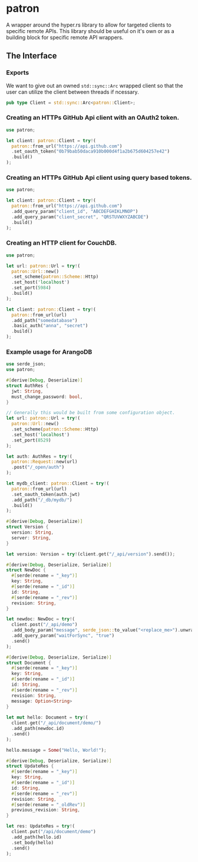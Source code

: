 # patron
A wrapper around the hyper.rs library to allow for targeted clients to
specific remote APIs. This library should be useful on it's own or as a
building block for specific remote API wrappers.

## The Interface

### Exports
We want to give out an owned `std::sync::Arc` wrapped client so that the user can
utilize the client between threads if ncessary.

```rust
pub type Client = std::sync::Arc<patron::Client>;

```

### Creating an HTTPs GitHub Api client with an OAuth2 token.
```rust
use patron;

let client: patron::Client = try!(
  patron::from_url("https://api.github.com")
  .set_oauth_token("0b79bab50daca910b000d4f1a2b675d604257e42")
  .build()
);
```

### Creating an HTTPs GitHub Api client using query based tokens.
```rust
use patron;

let client: patron::Client = try!(
  patron::from_url("https://api.github.com")
  .add_query_param("client_id", "ABCDEFGHIKLMNOP")
  .add_query_param("client_secret", "QRSTUVWXYZABCDE")
  .build()
);
```

### Creating an HTTP client for CouchDB.
```rust
use patron;

let url: patron::Url = try!(
  patron::Url::new()
  .set_scheme(patron::Scheme::Http)
  .set_host('localhost')
  .set_port(5984)
  .build()
);

let client: patron::Client = try!(
  patron::from_url(url)
  .add_path("somedatabase")
  .basic_auth("anna", "secret")
  .build()
);
```

### Example usage for ArangoDB
```rust
use serde_json;
use patron;

#[derive(Debug, Deserialize)]
struct AuthRes {
  jwt: String,
  must_change_password: bool,
}

// Generally this would be built from some configuration object.
let url: patron::Url = try!(
  patron::Url::new()
  .set_scheme(patron::Scheme::Http)
  .set_host('localhost')
  .set_port(8529)
);

let auth: AuthRes = try!(
  patron::Request::new(url)
  .post("/_open/auth")
);

let mydb_client: patron::Client = try!(
  patron::from_url(url)
  .set_oauth_token(auth.jwt)
  .add_path("/_db/mydb/")
  .build()
);

#[derive(Debug, Deserialize)]
struct Version {
  version: String,
  server: String,
}

let version: Version = try!(client.get("/_api/version").send());

#[derive(Debug, Deserialize, Serialize)]
struct NewDoc {
  #[serde(rename = "_key")]
  key: String,
  #[serde(rename = "_id")]
  id: String,
  #[serde(rename = "_rev")]
  revision: String,
}

let newdoc: NewDoc = try!(
  client.post("/_api/demo")
  .add_body_param("message", serde_json::to_value("<replace_me>").unwrap())
  .add_query_param("waitForSync", "true")
  .send()
);

#[derive(Debug, Deserialize, Serialize)]
struct Document {
  #[serde(rename = "_key")]
  key: String,
  #[serde(rename = "_id")]
  id: String,
  #[serde(rename = "_rev")]
  revision: String,
  message: Option<String>
}
  
let mut hello: Document = try!(
  client.get("/_api/document/demo/")
  .add_path(newdoc.id)
  .send()
);

hello.message = Some("Hello, World!");

#[derive(Debug, Deserialize, Serialize)]
struct UpdateRes {
  #[serde(rename = "_key")]
  key: String,
  #[serde(rename = "_id")]
  id: String,
  #[serde(rename = "_rev")]
  revision: String,
  #[serde(rename = "_oldRev")]
  previous_revision: String,
}

let res: UpdateRes = try!(
  client.put("/api/document/demo")
  .add_path(hello.id)
  .set_body(hello)
  .send()
);
```

